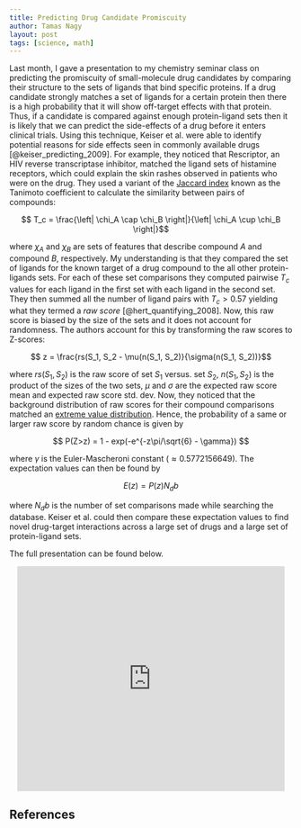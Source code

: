 ```yaml
---
title: Predicting Drug Candidate Promiscuity
author: Tamas Nagy
layout: post
tags: [science, math]
--- 
```

Last month, I gave a presentation to my chemistry seminar class on predicting the promiscuity of small-molecule drug candidates by comparing their structure to the sets of ligands that bind specific proteins. If a drug candidate strongly matches a set of ligands for a certain protein then there is a high probability that it will show off-target effects with that protein. Thus, if a candidate is compared against enough protein-ligand sets then it is likely that we can predict the side-effects of a drug before it enters clinical trials. Using this technique, Keiser et al. were able to identify potential reasons for side effects seen in commonly available drugs [@keiser_predicting_2009]. For example, they noticed that Rescriptor, an HIV reverse transcriptase inhibitor, matched the ligand sets of histamine receptors, which could explain the skin rashes observed in patients who were on the drug. They used a variant of the [Jaccard index](http://en.wikipedia.org/wiki/Jaccard_index) known as the Tanimoto coefficient to calculate the similarity between pairs of compounds:

$$ T_c = \frac{\left| \chi_A \cap \chi_B \right|}{\left| \chi_A \cup \chi_B \right|}$$

where $\chi_A$ and $\chi_B$ are sets of features that describe compound $A$ and compound $B$, respectively. My understanding is that they compared the set of ligands for the known target of a drug compound to the all other protein-ligands sets. For each of these set comparisons they computed pairwise $T_c$ values for each ligand in the first set with each ligand in the second set. They then summed all the number of ligand pairs with $T_c > 0.57$ yielding what they termed a *raw score* [@hert_quantifying_2008]. Now, this raw score is biased by the size of the sets and it does not account for randomness. The authors account for this by transforming the raw scores to Z-scores:

$$ z = \frac{rs(S_1, S_2 - \mu(n(S_1, S_2)}{\sigma(n(S_1, S_2))}$$

where $rs(S_1,S_2)$ is the raw score of set $S_1$ versus. set $S_2$, $n(S_1,S_2)$ is the product of the sizes of the two sets, $\mu$ and $\sigma$ are the expected raw score mean and expected raw score std. dev. Now, they noticed that the background distribution of raw scores for their compound comparisons matched an [extreme value distribution](http://en.wikipedia.org/wiki/Generalized_extreme_value_distribution). Hence, the probability of a same or larger raw score by random chance is given by

$$ P(Z>z) = 1 - exp(-e^{-z\pi/\sqrt{6} - \gamma}) $$

where $\gamma$ is the Euler-Mascheroni constant ($\approx 0.5772156649$). The expectation values can then be found by

$$ E(z) = P(z)N_db  $$

where $N_db$ is the number of set comparisons made while searching the database. Keiser et al. could then compare these expectation values to find novel drug-target interactions across a large set of drugs and a large set of protein-ligand sets.

The full presentation can be found below.

<div class="bigspacer"></div>
<center><iframe src="http://www.slideshare.net/slideshow/embed_code/33171714" width="476" height="400" frameborder="0" marginwidth="0" marginheight="0" scrolling="no"></iframe></center>
<div class="bigspacer"></div>

<script type="text/javascript"
src="http://cdn.mathjax.org/mathjax/latest/MathJax.js?config=TeX-AMS-MML_HTMLorMML"></script>

## References
